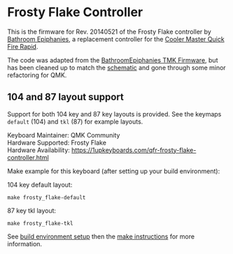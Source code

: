 # Frosty Flake Controller

This is the firmware for Rev. 20140521 of the Frosty Flake controller
by [Bathroom Epiphanies](http://bathroomepiphanies.com/controllers/),
a replacement controller for the [Cooler Master Quick Fire
Rapid](http://www.coolermaster.com/peripheral/keyboards/quickfirerapid/).

The code was adapted from the [BathroomEpiphanies TMK
Firmware](https://github.com/BathroomEpiphanies/epiphanies_tmk_keyboard/tree/master/be_controllers),
but has been cleaned up to match the
[schematic](https://deskthority.net/wiki/File:Frosty_Flake_Schematics.pdf)
and gone through some minor refactoring for QMK.

## 104 and 87 layout support

Support for both 104 key and 87 key layouts is provided. See the
keymaps `default` (104) and `tkl` (87) for example layouts.

Keyboard Maintainer: QMK Community  
Hardware Supported: Frosty Flake  
Hardware Availability: https://1upkeyboards.com/qfr-frosty-flake-controller.html  

Make example for this keyboard (after setting up your build environment):

104 key default layout:

```
make frosty_flake-default
```

87 key tkl layout:

```
make frosty_flake-tkl
```

See [build environment
setup](https://docs.qmk.fm/build_environment_setup.html) then the
[make instructions](https://docs.qmk.fm/make_instructions.html) for
more information.

